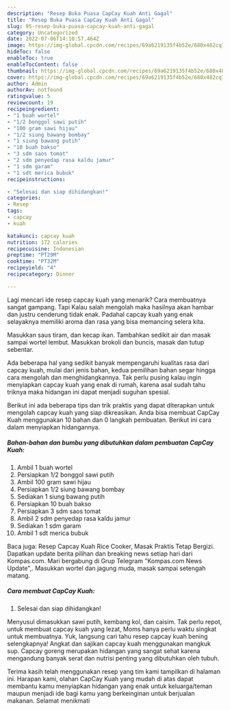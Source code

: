 ```yaml
---
description: "Resep Buka Puasa CapCay Kuah Anti Gagal"
title: "Resep Buka Puasa CapCay Kuah Anti Gagal"
slug: 95-resep-buka-puasa-capcay-kuah-anti-gagal
category: Uncategorized
date: 2022-07-06T14:10:57.464Z
image: https://img-global.cpcdn.com/recipes/69a6219135f4b52e/680x482cq70/capcay-kuah-foto-resep-utama.jpg
hideToc: false
enableToc: true
enableTocContent: false
thumbnail: https://img-global.cpcdn.com/recipes/69a6219135f4b52e/680x482cq70/capcay-kuah-foto-resep-utama.jpg
cover: https://img-global.cpcdn.com/recipes/69a6219135f4b52e/680x482cq70/capcay-kuah-foto-resep-utama.jpg
author: Admin
authorAv: notfound
ratingvalue: 5
reviewcount: 19
recipeingredient:
- "1 buah wortel"
- "1/2 bonggol sawi putih"
- "100 gram sawi hijau"
- "1/2 siung bawang bombay"
- "1 siung bawang putih"
- "10 buah bakso"
- "3 sdm saos tomat"
- "2 sdm penyedap rasa kaldu jamur"
- "1 sdm garam"
- "1 sdt merica bubuk"
recipeinstructions:

- "Selesai dan siap dihidangkan!"
categories:
- Resep
tags:
- capcay
- kuah

katakunci: capcay kuah 
nutrition: 172 calories
recipecuisine: Indonesian
preptime: "PT29M"
cooktime: "PT32M"
recipeyield: "4"
recipecategory: Dinner

---
```



Lagi mencari ide resep capcay kuah yang menarik? Cara membuatnya sangat gampang. Tapi Kalau salah mengolah maka hasilnya akan hambar dan justru cenderung tidak enak. Padahal capcay kuah yang enak selayaknya memiliki aroma dan rasa yang bisa memancing selera kita.


Masukkan saus tiram, dan kecap ikan. Tambahkan sedikit air dan masak sampai wortel lembut. Masukkan brokoli dan buncis, masak dan tutup sebentar.

Ada beberapa hal yang sedikit banyak mempengaruhi kualitas rasa dari capcay kuah, mulai dari jenis bahan, kedua pemilihan bahan segar hingga cara mengolah dan menghidangkannya. Tak perlu pusing kalau ingin menyiapkan capcay kuah yang enak di rumah, karena asal sudah tahu triknya maka hidangan ini dapat menjadi suguhan spesial.


Berikut ini ada beberapa tips dan trik praktis yang dapat diterapkan untuk mengolah capcay kuah yang siap dikreasikan. Anda bisa membuat CapCay Kuah menggunakan 10 bahan dan 0 langkah pembuatan. Berikut ini cara dalam menyiapkan hidangannya.

<!--inarticleads1-->

##### Bahan-bahan dan bumbu yang dibutuhkan dalam pembuatan CapCay Kuah:

1. Ambil 1 buah wortel
1. Persiapkan 1/2 bonggol sawi putih
1. Ambil 100 gram sawi hijau
1. Persiapkan 1/2 siung bawang bombay
1. Sediakan 1 siung bawang putih
1. Persiapkan 10 buah bakso
1. Persiapkan 3 sdm saos tomat
1. Ambil 2 sdm penyedap rasa kaldu jamur
1. Sediakan 1 sdm garam
1. Ambil 1 sdt merica bubuk


Baca juga: Resep Capcay Kuah Rice Cooker, Masak Praktis Tetap Bergizi. Dapatkan update berita pilihan dan breaking news setiap hari dari Kompas.com. Mari bergabung di Grup Telegram &#34;Kompas.com News Update&#34;,. Masukkan wortel dan jagung muda, masak sampai setengah matang. 

<!--inarticleads2-->

##### Cara membuat CapCay Kuah:


1. Selesai dan siap dihidangkan!

Menyusul dimasukkan sawi putih, kembang kol, dan caisim. Tak perlu repot, untuk membuat capcay kuah yang lezat, Moms hanya perlu waktu singkat untuk membuatnya. Yuk, langsung cari tahu resep capcay kuah bening selengkapnya! Angkat dan sajikan capcay kuah menggunakan mangkuk sup. Capcay goreng merupakan hidangan yang sangat sehat karena mengandung banyak serat dan nutrisi penting yang dibutuhkan oleh tubuh. 

Terima kasih telah menggunakan resep yang tim kami tampilkan di halaman ini. Harapan kami, olahan CapCay Kuah yang mudah di atas dapat membantu kamu menyiapkan hidangan yang enak untuk keluarga/teman maupun menjadi ide bagi kamu yang berkeinginan untuk berjualan makanan. Selamat menikmati
